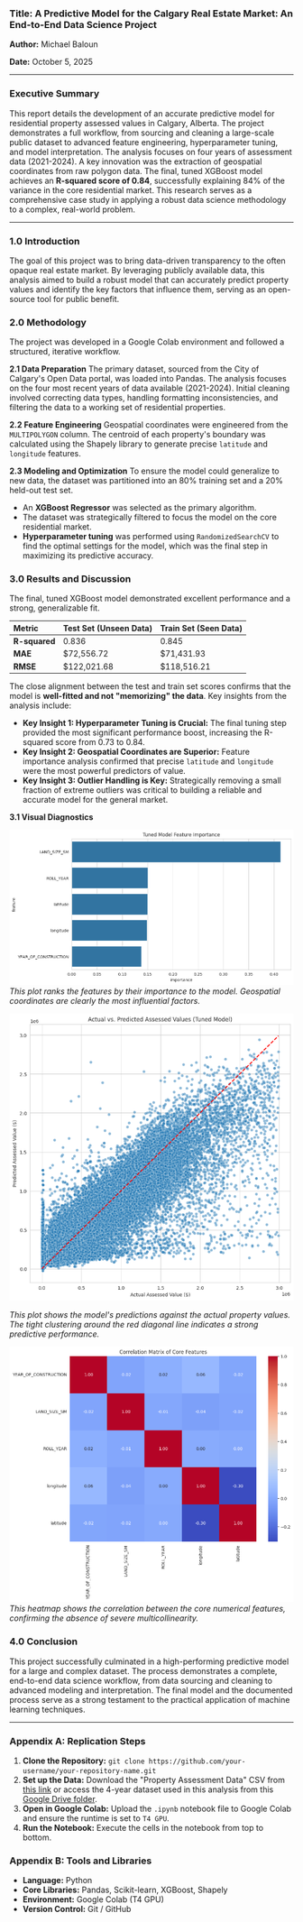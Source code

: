 ### **Title:** A Predictive Model for the Calgary Real Estate Market: An End-to-End Data Science Project

**Author:** Michael Baloun

**Date:** October 5, 2025

---

### **Executive Summary**

This report details the development of an accurate predictive model for residential property assessed values in Calgary, Alberta. The project demonstrates a full workflow, from sourcing and cleaning a large-scale public dataset to advanced feature engineering, hyperparameter tuning, and model interpretation. The analysis focuses on four years of assessment data (2021-2024). A key innovation was the extraction of geospatial coordinates from raw polygon data. The final, tuned XGBoost model achieves an **R-squared score of 0.84**, successfully explaining 84% of the variance in the core residential market. This research serves as a comprehensive case study in applying a robust data science methodology to a complex, real-world problem.

---

### **1.0 Introduction**

The goal of this project was to bring data-driven transparency to the often opaque real estate market. By leveraging publicly available data, this analysis aimed to build a robust model that can accurately predict property values and identify the key factors that influence them, serving as an open-source tool for public benefit.

### **2.0 Methodology**

The project was developed in a Google Colab environment and followed a structured, iterative workflow.

**2.1 Data Preparation**
The primary dataset, sourced from the City of Calgary's Open Data portal, was loaded into Pandas. The analysis focuses on the four most recent years of data available (2021-2024). Initial cleaning involved correcting data types, handling formatting inconsistencies, and filtering the data to a working set of residential properties.

**2.2 Feature Engineering**
Geospatial coordinates were engineered from the `MULTIPOLYGON` column. The centroid of each property's boundary was calculated using the Shapely library to generate precise `latitude` and `longitude` features.

**2.3 Modeling and Optimization**
To ensure the model could generalize to new data, the dataset was partitioned into an 80% training set and a 20% held-out test set.
* An **XGBoost Regressor** was selected as the primary algorithm.
* The dataset was strategically filtered to focus the model on the core residential market.
* **Hyperparameter tuning** was performed using `RandomizedSearchCV` to find the optimal settings for the model, which was the final step in maximizing its predictive accuracy.

### **3.0 Results and Discussion**

The final, tuned XGBoost model demonstrated excellent performance and a strong, generalizable fit.

| Metric | Test Set (Unseen Data) | Train Set (Seen Data) |
| :--- | :--- | :--- |
| **R-squared** | 0.836 | 0.845 |
| **MAE** | $72,556.72 | $71,431.93 |
| **RMSE** | $122,021.68 | $118,516.21 |

The close alignment between the test and train set scores confirms that the model is **well-fitted and not "memorizing" the data**. Key insights from the analysis include:

* **Key Insight 1: Hyperparameter Tuning is Crucial:** The final tuning step provided the most significant performance boost, increasing the R-squared score from 0.73 to 0.84.
* **Key Insight 2: Geospatial Coordinates are Superior:** Feature importance analysis confirmed that precise `latitude` and `longitude` were the most powerful predictors of value.
* **Key Insight 3: Outlier Handling is Key:** Strategically removing a small fraction of extreme outliers was critical to building a reliable and accurate model for the general market.

**3.1 Visual Diagnostics**

![Feature Importance Plot](./images/Tuned_Feature_Importance.png)
*This plot ranks the features by their importance to the model. Geospatial coordinates are clearly the most influential factors.*

![Actual vs Predicted Plot](./images/Actual_vs_Predicted_Values.png)

*This plot shows the model's predictions against the actual property values. The tight clustering around the red diagonal line indicates a strong predictive performance.*

![Correlation Matrix](./images/Correlation_Matrix.png)
*This heatmap shows the correlation between the core numerical features, confirming the absence of severe multicollinearity.*

### **4.0 Conclusion**

This project successfully culminated in a high-performing predictive model for a large and complex dataset. The process demonstrates a complete, end-to-end data science workflow, from data sourcing and cleaning to advanced modeling and interpretation. The final model and the documented process serve as a strong testament to the practical application of machine learning techniques.

---

### **Appendix A: Replication Steps**

1.  **Clone the Repository:** `git clone https://github.com/your-username/your-repository-name.git`
2.  **Set up the Data:** Download the "Property Assessment Data" CSV from [this link](https://data.calgary.ca/Government/Total-Property-Assessed-Value/dmd8-bmxh) or access the 4-year dataset used in this analysis from this [Google Drive folder](https://drive.google.com/drive/folders/1pFD7AK32eBGZV5wry9PpK3Dd4mWuSmTg?usp=sharing).
3.  **Open in Google Colab:** Upload the `.ipynb` notebook file to Google Colab and ensure the runtime is set to `T4 GPU`.
4.  **Run the Notebook:** Execute the cells in the notebook from top to bottom.

### **Appendix B: Tools and Libraries**

* **Language:** Python
* **Core Libraries:** Pandas, Scikit-learn, XGBoost, Shapely
* **Environment:** Google Colab (T4 GPU)
* **Version Control:** Git / GitHub
